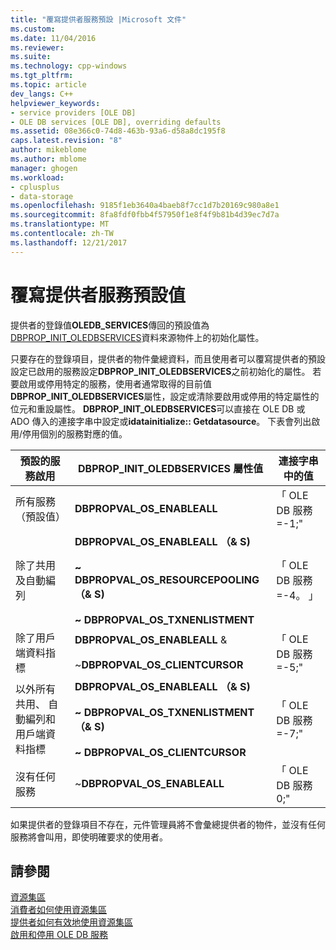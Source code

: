 ```yaml
---
title: "覆寫提供者服務預設 |Microsoft 文件"
ms.custom: 
ms.date: 11/04/2016
ms.reviewer: 
ms.suite: 
ms.technology: cpp-windows
ms.tgt_pltfrm: 
ms.topic: article
dev_langs: C++
helpviewer_keywords:
- service providers [OLE DB]
- OLE DB services [OLE DB], overriding defaults
ms.assetid: 08e366c0-74d8-463b-93a6-d58a8dc195f8
caps.latest.revision: "8"
author: mikeblome
ms.author: mblome
manager: ghogen
ms.workload:
- cplusplus
- data-storage
ms.openlocfilehash: 9185f1eb3640a4baeb8f7cc1d7b20169c980a8e1
ms.sourcegitcommit: 8fa8fdf0fbb4f57950f1e8f4f9b81b4d39ec7d7a
ms.translationtype: MT
ms.contentlocale: zh-TW
ms.lasthandoff: 12/21/2017
---
```

# <a name="overriding-provider-service-defaults"></a>覆寫提供者服務預設值
提供者的登錄值**OLEDB_SERVICES**傳回的預設值為[DBPROP_INIT_OLEDBSERVICES](https://msdn.microsoft.com/en-us/library/ms716898.aspx)資料來源物件上的初始化屬性。  
  
 只要存在的登錄項目，提供者的物件彙總資料，而且使用者可以覆寫提供者的預設設定已啟用的服務設定**DBPROP_INIT_OLEDBSERVICES**之前初始化的屬性。 若要啟用或停用特定的服務，使用者通常取得的目前值**DBPROP_INIT_OLEDBSERVICES**屬性，設定或清除要啟用或停用的特定屬性的位元和重設屬性。 **DBPROP_INIT_OLEDBSERVICES**可以直接在 OLE DB 或 ADO 傳入的連接字串中設定或**idatainitialize:: Getdatasource**。 下表會列出啟用/停用個別的服務對應的值。  
  
|預設的服務啟用|DBPROP_INIT_OLEDBSERVICES 屬性值|連接字串中的值|  
|------------------------------|------------------------------------------------|--------------------------------|  
|所有服務 （預設值）|**DBPROPVAL_OS_ENABLEALL**|「 OLE DB 服務 =-1;"|  
|除了共用及自動編列|**DBPROPVAL_OS_ENABLEALL （& S)**<br /><br /> **~ DBPROPVAL_OS_RESOURCEPOOLING （& S)**<br /><br /> **~ DBPROPVAL_OS_TXNENLISTMENT**|「 OLE DB 服務 =-4。 」|  
|除了用戶端資料指標|**DBPROPVAL_OS_ENABLEALL** &<br /><br /> ~**DBPROPVAL_OS_CLIENTCURSOR**|「 OLE DB 服務 =-5;"|  
|以外所有共用、 自動編列和用戶端資料指標|**DBPROPVAL_OS_ENABLEALL （& S)**<br /><br /> **~ DBPROPVAL_OS_TXNENLISTMENT （& S)**<br /><br /> **~ DBPROPVAL_OS_CLIENTCURSOR**|「 OLE DB 服務 =-7;"|  
|沒有任何服務|~**DBPROPVAL_OS_ENABLEALL**|「 OLE DB 服務 0;"|  
  
 如果提供者的登錄項目不存在，元件管理員將不會彙總提供者的物件，並沒有任何服務將會叫用，即使明確要求的使用者。  
  
## <a name="see-also"></a>請參閱  
 [資源集區](https://msdn.microsoft.com/en-us/library/ms713655.aspx)   
 [消費者如何使用資源集區](https://msdn.microsoft.com/en-us/library/ms715907.aspx)   
 [提供者如何有效地使用資源集區](https://msdn.microsoft.com/en-us/library/ms714906.aspx)   
 [啟用和停用 OLE DB 服務](../../data/oledb/enabling-and-disabling-ole-db-services.md)